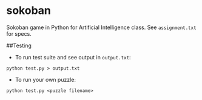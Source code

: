 sokoban
=======

Sokoban game in Python for Artificial Intelligence class. See `assignment.txt` for specs.

##Testing
* To run test suite and see output in `output.txt`:
```
python test.py > output.txt
```

* To run your own puzzle:
```
python test.py <puzzle filename>
```
